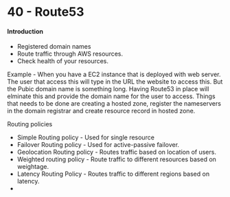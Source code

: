 # 40 - Route53

#### Introduction

* Registered domain names
* Route traffic through AWS resources.
* Check health of your resources.

Example - When you have a EC2 instance that is deployed with web server. The user that access this will type in the URL the website to access this. But the Pubic domain name is something long. Having Route53 in place will elminate this and provide the domain name for the user to access. Things that needs to be done are creating a hosted zone, register the nameservers in the domain registrar and create resource record in hosted zone. 

Routing policies

* Simple Routing policy - Used for single resource
* Failover Routing policy - Used for active-passive failover.
* Geolocation Routing policy - Routes traffic based on location of users.
* Weighted routing policy - Route traffic to different resources based on weightage.
* Latency Routing Policy - Routes traffic to different regions based on latency.
* 
#### 



